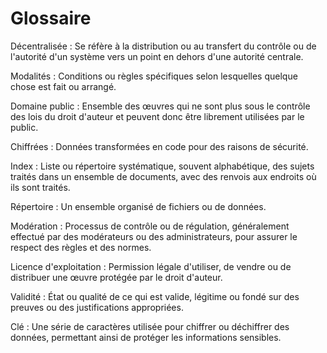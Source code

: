# Glossaire

Décentralisée : Se réfère à la distribution ou au transfert du contrôle ou de l'autorité d'un système vers un point en dehors d'une autorité centrale.

Modalités : Conditions ou règles spécifiques selon lesquelles quelque chose est fait ou arrangé.

Domaine public : Ensemble des œuvres qui ne sont plus sous le contrôle des lois du droit d'auteur et peuvent donc être librement utilisées par le public.

Chiffrées : Données transformées en code pour des raisons de sécurité.

Index : Liste ou répertoire systématique, souvent alphabétique, des sujets traités dans un ensemble de documents, avec des renvois aux endroits où ils sont traités.

Répertoire : Un ensemble organisé de fichiers ou de données.

Modération : Processus de contrôle ou de régulation, généralement effectué par des modérateurs ou des administrateurs, pour assurer le respect des règles et des normes.

Licence d'exploitation : Permission légale d'utiliser, de vendre ou de distribuer une œuvre protégée par le droit d'auteur.

Validité : État ou qualité de ce qui est valide, légitime ou fondé sur des preuves ou des justifications appropriées.

Clé : Une série de caractères utilisée pour chiffrer ou déchiffrer des données, permettant ainsi de protéger les informations sensibles.
